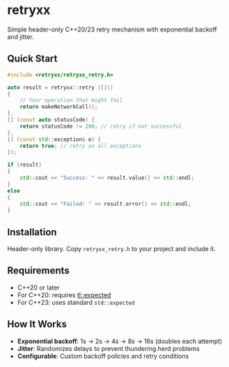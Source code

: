 # retryxx

Simple header-only C++20/23 retry mechanism with exponential backoff and jitter.

## Quick Start

```cpp
#include <retryxx/retryxx_retry.h>

auto result = retryxx::retry ([]() 
{
    // Your operation that might fail
    return makeNetworkCall();
},
[] (const auto statusCode) {
    return statusCode != 200; // retry if not successful
},
[] (const std::exception& e) {
    return true; // retry on all exceptions
});

if (result) 
{
    std::cout << "Success: " << result.value() << std::endl;
} 
else 
{
    std::cout << "Failed: " << result.error() << std::endl;
}
```

## Installation

Header-only library. Copy `retryxx_retry.h` to your project and include it.

## Requirements

- C++20 or later
- For C++20: requires [tl::expected](https://github.com/TartanLlama/expected)
- For C++23: uses standard `std::expected`

## How It Works

- **Exponential backoff**: 1s → 2s → 4s → 8s → 16s (doubles each attempt)
- **Jitter**: Randomizes delays to prevent thundering herd problems
- **Configurable**: Custom backoff policies and retry conditions
